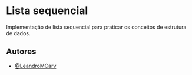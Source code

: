 
# Lista sequencial

Implementação de lista sequencial para praticar os conceitos de estrutura de dados.


## Autores

- [@LeandroMCarv](https://www.github.com/LeandroMCarv)

